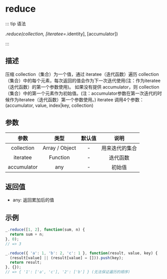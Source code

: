 # reduce

::: tip 语法

_.reduce(collection, [iteratee=_.identity], [accumulator])

:::

## 描述

压缩 collection（集合）为一个值，通过 iteratee（迭代函数）遍历 collection（集合）中的每个元素，每次返回的值会作为下一次迭代使用(注：作为iteratee（迭代函数）的第一个参数使用)。 如果没有提供 accumulator，则 collection（集合）中的第一个元素作为初始值。(注：accumulator参数在第一次迭代的时候作为iteratee（迭代函数）第一个参数使用。) iteratee 调用4个参数：(accumulator, value, index|key, collection)

## 参数

|    参数    |      类型      | 默认值 |      说明      |
| :--------: | :------------: | :----: | :------------: |
| collection | Array / Object |   -    | 用来迭代的集合 |
|  iteratee  |    Function    |   -    |    迭代函数    |
|  accumulator  |    any    |   -    |    初始值    |

## 返回值

+ any: 返回累加后的值

## 示例

```js
_.reduce([1, 2], function(sum, n) {
  return sum + n;
}, 0);
// => 3

_.reduce({ 'a': 1, 'b': 2, 'c': 1 }, function(result, value, key) {
  (result[value] || (result[value] = [])).push(key);
  return result;
}, {});
// => { '1': ['a', 'c'], '2': ['b'] } (无法保证遍历的顺序)
```
